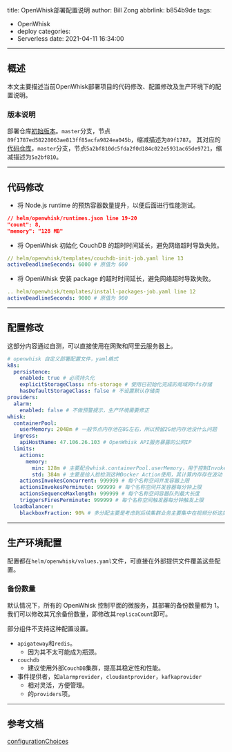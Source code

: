 title: OpenWhisk部署配置说明
author: Bill Zong
abbrlink: b854b9de
tags:
  - OpenWhisk
  - deploy
categories:
  - Serverless
date: 2021-04-11 16:34:00
---
## 概述

本文主要描述当前OpenWhisk部署项目的代码修改、配置修改及生产环境下的配置说明。

### 版本说明

部署仓库[初始版本](https://github.com/apache/incubator-openwhisk-deploy-kube)。`master`分支，节点`89f1787ed58228063ae813ff85acfa9824ea045b`，缩减描述为`89f1787`。
其对应的[代码仓库](https://github.com/apache/incubator-openwhisk)，`master`分支，节点`5a2bf810dc5fda2f0d184c022e5931ac65de9721`，缩减描述为`5a2bf810`。

---

## 代码修改

* 将 Node.js runtime 的预热容器数量提升，以便后面进行性能测试。

```json
// helm/openwhisk/runtimes.json line 19-20
"count": 8,
"memory": "128 MB"
```

* 将 OpenWhisk 初始化 CouchDB 的超时时间延长，避免网络超时导致失败。

```yaml
// helm/openwhisk/templates/couchdb-init-job.yaml line 13
activeDeadlineSeconds: 6000 # 原值为 600
```

* 将 OpenWhisk 安装 package 的超时时间延长，避免网络超时导致失败。

```yaml
.. helm/openwhisk/templates/install-packages-job.yaml line 12
activeDeadlineSeconds: 9000 # 原值为 900
```

---

## 配置修改

这部分内容通过自测，可以直接使用在网聚和阿里云服务器上。

```yaml
# openwhisk 自定义部署配置文件，yaml格式
k8s:
  persistence:
    enabled: true # 必须持久化
    explicitStorageClass: nfs-storage # 使用已初始化完成的局域网nfs存储
    hasDefaultStorageClass: false # 不设置默认存储类
providers:
  alarm:
    enabled: false # 不做预警提示，生产环境需要修正
whisk:
  containerPool:
    userMemory: 2048m # 一般节点内存池在8G左右，所以预留2G给内存池没什么问题
  ingress:
    apiHostName: 47.106.26.103 # OpenWhisk API服务暴露的公网IP
  limits:
    actions:
      memory:
        min: 128m # 主要配合whisk.containerPool.userMemory，用于控制Invoker容器slots数量
        std: 384m # 主要是给人脸检测这种Docker Action使用，其计算内存存在波动
    actionsInvokesConcurrent: 999999 # 每个名称空间并发容器上限
    actionsInvokesPerminute: 999999 # 每个名称空间并发容器每分钟上限
    actionsSequenceMaxlength: 999999 # 每个名称空间容器队列最大长度
    triggersFiresPerminute: 999999 # 每个名称空间触发器每分钟触发上限
  loadbalancer:
    blackboxFraction: 90% # 多分配主要是考虑到后续集群业务主要集中在视频分析这类Docker Action上
```

---

## 生产环境配置

配置都在`helm/openwhisk/values.yaml`文件，可直接在外部提供文件覆盖这些配置。

### 备份数量

默认情况下，所有的 OpenWhisk 控制平面的微服务，其部署的备份数量都为 1。我们可以修改其冗余备份数量，即修改其`replicaCount`即可。

部分组件不支持这种配置设置。

* `apigateway`和`redis`。
    * 因为其不太可能成为瓶颈。
* `couchdb`
    * 建议使用外部`CouchDB`集群，提高其稳定性和性能。
* 事件提供者，如`alarmprovider`，`cloudantprovider`，`kafkaprovider`
    * 相对灵活，方便管理。
    * 的`providers`项。

---

## 参考文档

[configurationChoices](https://github.com/apache/incubator-openwhisk-deploy-kube/blob/master/docs/configurationChoices.md)